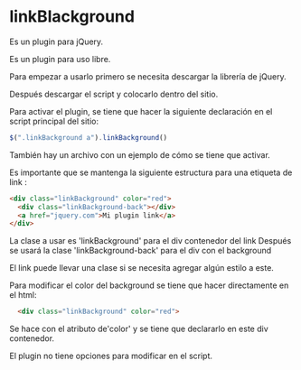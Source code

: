 # linkBlackground
Es un plugin para jQuery.

Es un plugin para uso libre.

Para empezar a usarlo primero se necesita descargar la librería de jQuery.

Después descargar el script y colocarlo dentro del sitio.

Para activar el plugin, se tiene que hacer la siguiente declaración en el script principal del sitio:
  ```javascript
  $(".linkBackground a").linkBackground()
  ```
También hay un archivo con un ejemplo de cómo se tiene que activar.


Es importante que se mantenga la siguiente estructura para una etiqueta de link <a/>:
  ```html
  <div class="linkBackground" color="red">
    <div class="linkBackground-back"></div>
    <a href="jquery.com">Mi plugin link</a>
  </div>
  ```
  La clase a usar es 'linkBackground' para el div contenedor del link
  Después se usará la clase 'linkBackground-back' para el div con el background
  
  El link puede llevar una clase si se necesita agregar algún estilo a este.
  
  Para modificar el color del background se tiene que hacer directamente en el html:
  ```html
    <div class="linkBackground" color="red">
  ```
  Se hace con el atributo de'color' y se tiene que declararlo en este div contenedor.
  
El plugin no tiene opciones para modificar en el script. 



